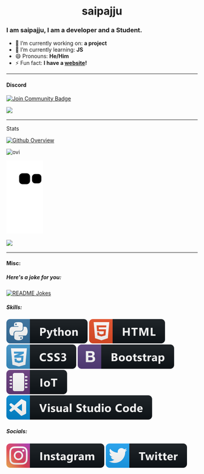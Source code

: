 <h1 align="center"> saipajju </h1>

### I am saipajju, I am a developer and a Student.

- 🔭 I’m currently working on: **a project**
- 🌱 I’m currently learning: **JS**
- 😄 Pronouns: **He/Him**
- ⚡ Fun fact: **I have a [website](https://www.saipajju.tech)!**

---
#### Discord

<a href="https://discord.gg/FK7twff6HN"><img src="https://img.shields.io/discord/948853345450356796.svg?style=flat&label=Join%20Community&color=7289DA" alt="Join Community Badge"/></a>


[![](https://discord.c99.nl/widget/theme-3/748053138354864229.png)](https://discord.gg/FK7twff6HN)


---
Stats

[![Github Overview](https://github-readme-stats.vercel.app/api?username=saipajju&include_all_commits=true&count_private=true&show_icons=true&line_height=20&title_color=b0b0b0&icon_color=9100d4&text_color=A1A1A1&bg_color=0,000000,550299)](https://github.com/saipajju)

<img src="https://github-readme-stats.vercel.app/api/top-langs?username=saipajju&show_icons=true&locale=en&layout=compact&theme=chartreuse-dark" alt="ovi" />

![Snake animation](https://github.com/madushadhanushka/github-readme/blob/output/github-contribution-snake.svg)

<img src="https://github-profile-trophy.vercel.app/?username=saipajju&theme=juicyfresh&no-bg=true" />

---

#### Misc: <br>
##### Here's a joke for you:
<a href="https://readme-jokes.vercel.app"><img align="center" src="https://readme-jokes.vercel.app/api" alt="README Jokes"></a>

##### Skills:
<img src="https://github.com/MikeCodesDotNET/ColoredBadges/raw/master/svg/dev/languages/python.svg" />
<img src="https://github.com/MikeCodesDotNET/ColoredBadges/raw/master/svg/dev/languages/html.svg" />
<img src="https://github.com/MikeCodesDotNET/ColoredBadges/raw/master/svg/dev/languages/css3.svg" />
<img src="https://github.com/MikeCodesDotNET/ColoredBadges/raw/master/svg/dev/frameworks/bootstrap.svg" />
<img src="https://github.com/MikeCodesDotNET/ColoredBadges/raw/master/svg/dev/misc/iot.svg" />
<img src="https://github.com/MikeCodesDotNET/ColoredBadges/raw/master/svg/dev/tools/visualstudio_code.svg" />

##### Socials:

<a href="https://instagram.com/saipajju"><img src="https://github.com/MikeCodesDotNET/ColoredBadges/raw/master/svg/social/instagram.svg" alt="instagram"/></a>
<a href="https://twitter.com/saipajju"><img src="https://github.com/MikeCodesDotNET/ColoredBadges/raw/master/svg/social/twitter.svg" alt="twitter"></a>
